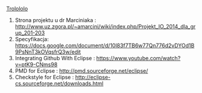 <a target="_blank" href="https://www.youtube.com/watch?v=iSHG_B4GhFg">Trolololo</a>

1. Strona projektu u dr Marciniaka : http://www.uz.zgora.pl/~amarcini/wiki/index.php/Projekt_IO_2014_dla_grup_201-203
2. Specyfikacja: https://docs.google.com/document/d/10l83f7TB6w77Qn776d2vDYOd1B9PsNnT3kOVqsfrQ3w/edit
3. Integrating Github With Eclipse : https://www.youtube.com/watch?v=ptK9-CNms98
4. PMD for Eclipse : http://pmd.sourceforge.net/eclipse/
5. Checkstyle for Eclipse : http://eclipse-cs.sourceforge.net/downloads.html

